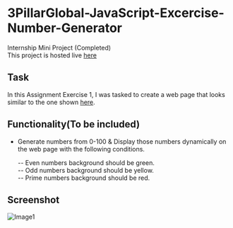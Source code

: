 # 3PillarGlobal-JavaScript-Excercise-Number-Generator
Internship Mini Project (Completed)<br>
This project is hosted live [here](http://priyankasaini.rf.gd/3pillarglobal/number-generator-day22/)

## Task
In this Assignment Exercise 1, I was tasked to create a web page that looks similar to the one shown [here](https://github.com/Asabeneh/30-Days-Of-JavaScript/blob/master/22_Day_Manipulating_DOM_object/22_day_manipulating_DOM_object.md#exercises).

## Functionality(To be included)
- Generate numbers from 0-100 & Display those numbers dynamically on the web page with the following conditions.
  
  -- Even numbers background should be green.<br>
  -- Odd numbers background should be yellow.<br>
  -- Prime numbers background should be red.<br>

## Screenshot
![Image1](https://user-images.githubusercontent.com/63971975/174999375-442f6589-9b4c-4ac6-b190-3ed0dee9ac2a.JPG)


